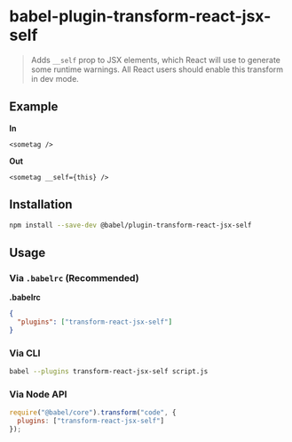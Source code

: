 # babel-plugin-transform-react-jsx-self

> Adds `__self` prop to JSX elements, which React will use to generate some runtime warnings.  All React users should enable this transform in dev mode.

## Example

**In**

```
<sometag />
```

**Out**

```
<sometag __self={this} />
```

## Installation

```sh
npm install --save-dev @babel/plugin-transform-react-jsx-self
```

## Usage

### Via `.babelrc` (Recommended)

**.babelrc**

```json
{
  "plugins": ["transform-react-jsx-self"]
}
```

### Via CLI

```sh
babel --plugins transform-react-jsx-self script.js
```

### Via Node API

```javascript
require("@babel/core").transform("code", {
  plugins: ["transform-react-jsx-self"]
});
```
